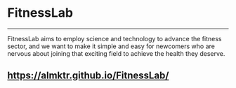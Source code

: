 # FitnessLab
---
FitnessLab aims to employ science and technology to advance the fitness sector, and we want to make it simple and easy for newcomers who are nervous about joining that exciting field to achieve the health they deserve.

https://almktr.github.io/FitnessLab/
---
